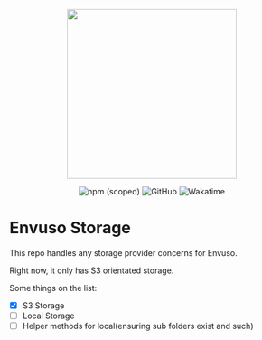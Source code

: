 <p align="center">
	<a href="https://envuso.com" target="_blank"><img src="https://envuso.com/assets/mid.png" width="300"></a>
</p>

<p align="center">
	<img alt="npm (scoped)" src="https://img.shields.io/npm/v/@envuso/storage?logoColor=blueviolet">	
	<img alt="GitHub" src="https://img.shields.io/github/license/Envuso/storage">
	<img alt="Wakatime" src="https://wakatime.com/badge/github/Envuso/storage.svg">
</p>

# Envuso Storage

This repo handles any storage provider concerns for Envuso.

Right now, it only has S3 orientated storage.

Some things on the list:
- [x] S3 Storage
- [ ] Local Storage
- [ ] Helper methods for local(ensuring sub folders exist and such)
